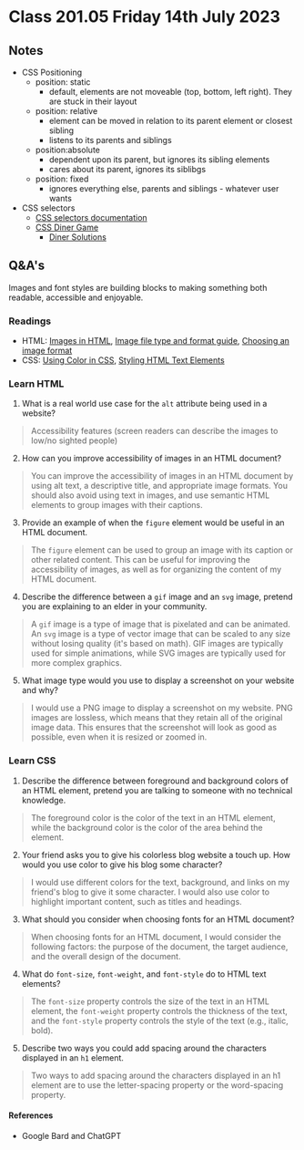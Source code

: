 # Class 201.05 Friday 14th July 2023

## Notes
- CSS Positioning
  - position: static
    - default, elements are not moveable (top, bottom, left right). They are stuck in their layout
  - position: relative
    - element can be moved in relation to its parent element or closest sibling
    - listens to its parents and siblings
  - position:absolute
    - dependent upon its parent, but ignores its sibling elements
    - cares about its parent, ignores its siblibgs
  - position: fixed
    - ignores everything else, parents and siblings - whatever user wants
- CSS selectors
  - [CSS selectors documentation](https://developer.mozilla.org/en-US/docs/Web/CSS/CSS_Selectors)
  - [CSS Diner Game](https://flukeout.github.io/#)
    - [Diner Solutions](https://gist.github.com/chrisman/fcb0a88459cd98239dbe6d2d200b02d1)


## Q&A's

Images and font styles are building blocks to making something both readable, accessible and enjoyable.

### Readings
- HTML: [Images in HTML](https://developer.mozilla.org/en-US/docs/Learn/HTML/Multimedia_and_embedding/Images_in_HTML), [Image file type and format guide](https://developer.mozilla.org/en-US/docs/Web/Media/Formats/Image_types#common_image_file_types), [Choosing an image format](https://developer.mozilla.org/en-US/docs/Web/Media/Formats/Image_types#choosing_an_image_format)
- CSS: [Using Color in CSS](https://developer.mozilla.org/en-US/docs/Web/CSS/CSS_Colors/Applying_color), [Styling HTML Text Elements](https://developer.mozilla.org/en-US/docs/Learn/CSS/Styling_text/Fundamentals)


### Learn HTML
1. What is a real world use case for the `alt` attribute being used in a website?
> Accessibility features (screen readers can describe the images to low/no sighted people)
2. How can you improve accessibility of images in an HTML document?
> You can improve the accessibility of images in an HTML document by using alt text, a descriptive title, and appropriate image formats. You should also avoid using text in images, and use semantic HTML elements to group images with their captions. 
3. Provide an example of when the `figure` element would be useful in an HTML document.
> The `figure` element can be used to group an image with its caption or other related content. This can be useful for improving the accessibility of images, as well as for organizing the content of my HTML document.
4. Describe the difference between a `gif` image and an `svg` image, pretend you are explaining to an elder in your community.
> A `gif` image is a type of image that is pixelated and can be animated. An `svg` image is a type of vector image that can be scaled to any size without losing quality (it's based on math). GIF images are typically used for simple animations, while SVG images are typically used for more complex graphics.
5. What image type would you use to display a screenshot on your website and why?
> I would use a PNG image to display a screenshot on my website. PNG images are lossless, which means that they retain all of the original image data. This ensures that the screenshot will look as good as possible, even when it is resized or zoomed in.


### Learn CSS
1. Describe the difference between foreground and background colors of an HTML element, pretend you are talking to someone with no technical knowledge.
> The foreground color is the color of the text in an HTML element, while the background color is the color of the area behind the element.

2. Your friend asks you to give his colorless blog website a touch up. How would you use color to give his blog some character?
> I would use different colors for the text, background, and links on my friend's blog to give it some character. I would also use color to highlight important content, such as titles and headings.

3. What should you consider when choosing fonts for an HTML document?
> When choosing fonts for an HTML document, I would consider the following factors: the purpose of the document, the target audience, and the overall design of the document.

4. What do `font-size`, `font-weight`, and `font-style` do to HTML text elements?
> The `font-size` property controls the size of the text in an HTML element, the `font-weight` property controls the thickness of the text, and the `font-style` property controls the style of the text (e.g., italic, bold).

5. Describe two ways you could add spacing around the characters displayed in an `h1` element.
> Two ways to add spacing around the characters displayed in an h1 element are to use the letter-spacing property or the word-spacing property.



#### References 
- Google Bard and ChatGPT


